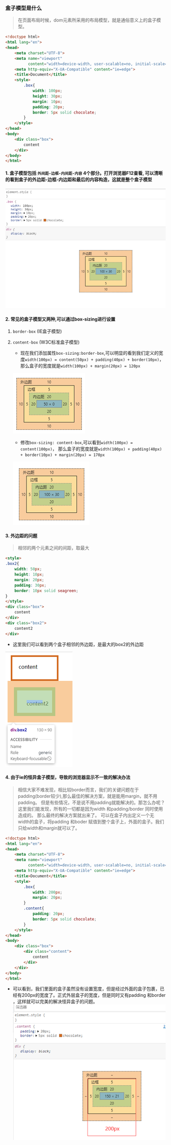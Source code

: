 ### 盒子模型是什么
> 在页面布局时候，dom元素所采用的布局模型，就是通俗意义上的盒子模型。

```html
<!doctype html>
<html lang="en">
<head>
    <meta charset="UTF-8">
    <meta name="viewport"
          content="width=device-width, user-scalable=no, initial-scale=1.0, maximum-scale=1.0, minimum-scale=1.0">
    <meta http-equiv="X-UA-Compatible" content="ie=edge">
    <title>Document</title>
    <style>
        .box{
            width: 100px;
            height: 30px;
            margin: 10px;
            padding: 20px;
            border: 5px solid chocolate;
        }
    </style>
</head>
<body>
    <div class="box">
        content
    </div>
</body>
</html>
```
#### 1. 盒子模型包括 `外间距-边框-内间距-内容` 4个部分。打开浏览器F12查看, 可以清晰的看到盒子的外边距-边框-内边距和最后的内容构造，这就是整个盒子模型

![盒子模型](../images/1.png)

#### 2. 常见的盒子模型又两种,可以通过box-sizing进行设置 

1. `border-box` (IE盒子模型)
2. `content-box` (W3C标准盒子模型)
    - 现在我们添加属性`box-sizing:border-box`,可以明显的看到我们定义的宽度`width(100px) = content(50px) + padding(40px) + border(10px)`，
    那么盒子的宽度就是`width(100px) + margin(20px) = 120px`
    
    ![border-box](../images/2.png)
    
    - 修改`box-sizing: content-box`,可以看到`width(100px) = content(100px)`，
    那么盒子的宽度就是`width(100px) + padding(40px) + border(10px) + margin(20px) = 170px`
    
    ![border-box](../images/3.png)

#### 3. 外边距的问题
> 相邻的两个元素之间的间距，取最大
```html
<style>
.box2{
    width: 50px;
    height: 10px;
    margin: 20px;
    padding: 30px;
    border: 10px solid seagreen;
}
</style>
<div class="box">
    content
</div>
<div class="box2">
    content2
</div>
```
- 这里我们可以看到两个盒子相邻的外边距，是最大的box2的外边距

![border-box](../images/4.png)

#### 4. 由于ie的怪异盒子模型，导致的浏览器显示不一致的解决办法
> 相信大家不难发现，相比较border而言，我们的关键问题在于padding(border较少),那么最佳的解决方案，就是能用margin，就不用padding。
> 但是有些情况，不是说不用padding就能解决的。那怎么办呢？这里我们能发现，所有的一切都是因为width 和padding/border 同时使用造成的。
> 那么最终的解决方案就出来了。
> 可以在盒子内出定义一个无width的盒子，将padding 和boder 赋值到整个盒子上，外面的盒子。我们只给width和margin就可以了。
```html
<!doctype html>
<html lang="en">
<head>
    <meta charset="UTF-8">
    <meta name="viewport"
          content="width=device-width, user-scalable=no, initial-scale=1.0, maximum-scale=1.0, minimum-scale=1.0">
    <meta http-equiv="X-UA-Compatible" content="ie=edge">
    <title>Document</title>
    <style>
        .box{
            width: 200px;
            margin: 20px;
        }
        .content{
            padding: 20px;
            border: 5px solid chocolate;
        }
    </style>
</head>
<body>
    <div class="box">
        <div class="content">
            content
        </div>
    </div>
</body>
</html>
```
- 可以看到，我们里面的盒子虽然没有设置宽度，但是经过外面的盒子包裹，已经有200px的宽度了。正式外层盒子的宽度，但是同时又有padding 和border ，这样就可以完美的解决怪异盒子的问题。
![解决办法](../images/5.png)
